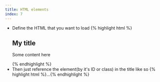```yaml
---
title: HTML elements
index: 7
---
```



<ul class="steps">
   <li>
       <span class="instruction">Define the HTML that you want to load</span>
       {% highlight html %}<div class="myHTML">
	<h2>My title</h2>
	<p>Some content here</p>
</div>{% endhighlight %}
   </li>
    <li>
       <span class="instruction">Then just reference the element(by it's ID or class) in the <span class="tags">title</span> like so</span>
       {% highlight html %}<span class="myTooltip" title=".myHTML">...</span>{% endhighlight %}
   </li>
</ul>          
            
